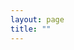 ```yaml
---
layout: page
title: ""
---
```


<object data="./assets/Academic_CV.pdf" width="1000" height="1000" type='application/pdf'></object>